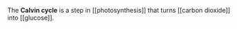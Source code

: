The **Calvin cycle** is a step in [[photosynthesis]] that turns [[carbon dioxide]] into [[glucose]].